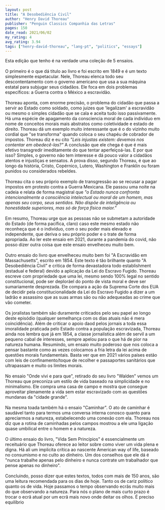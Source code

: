 ```yaml
---
layout: post
title: "A Desobediência Civil"
author: "Henry David Thoreau"
publisher: "Penguin Classics Companhia das Letras"
pages: 150
date_read: 2021/06/02
my_rating: 4
avg_rating: 3.94
tags: ["henry-david-thoreau", "lang-pt", "politics", "essays"]
---
```


Esta edição que tenho é na verdade uma coleção de 5 ensaios. <br/><br/>O primeiro é o que dá titulo ao livro e foi escrito em 1849 e é um texto simplesmente espetacular. Nele, Thoreau elenca todo seu descontentamento com o governo americano que usa a sua máquina estatal para subjugar seus cidadãos. Ele foca em dois problemas específicos: a Guerra contra o México  a escravidão. <br/><br/>Thoreau aponta, com enorme precisão, o problema do cidadão que passa a servir ao Estado como soldado, como juizes que 'legalizam' a escravidão ou mesmo o simples cidadão que se cala e aceita tudo isso passivamente. Há uma espécie de apagamento da consciencia moral de cada indivíduo em nome de conceitos morais mais abstratos como coletividade e estado de direito. Thoreau dá um exemplo muito interessante que é o do vizinho muito cordial que "se transforma" quando coloca o seu chapéu de cobrador de impostos. Thoreau diz e eu cito <i>"Leis injustas existem: devemos nos contentar em obedecê-las?"</i> A conclusão que ele chega é que é mais efetivo transgredir imeditamente do que tentar aperfeiçoá-las. E por que isso? Simples, o governo não tem interesse e dá pouco valor a cidadãos atentos e injustiças e sensatos. A prova disso, segundo Thoreau, é que ao longo da história, Cristo, Copérnico, Lutero, Washington e Franklin ou foram punidos ou considerados rebeldes. <br/><br/>Thoreau cita o seu próprio exemplo de transgressão ao se recusar a pagar impostos em protesto contra a Guerra Mexicana. Ele passou uma noite na cadeia e relata de forma magistral que <i>"o Estado nunca confronta intencionalmente a consciência intelectual ou moral de um homem, mas apenas seu corpo, seus sentidos. Não dispõe de inteligência ou honestidade superiores, mas só de força física maior."</i> <br/><br/>Em resumo, Thoreau urge que as pessoas não se submetam a autoridade do Estado (de forma pacífica, claro) caso este mesmo estado não reconheça que é o indivíduo, com o seu poder mais elevado e independente, que deriva o seu próprio poder e o trate de forma apropriada. Ao ler este ensaio em 2021, durante a pandemia do covid, não posso dizer outra coisa que este ensaio envelheceu muito bem. <br/><br/>Outro ensaio do livro que envelheceu muito bem foi "A Escravidão em Massachusetts", escrito em 1854. Este texto é tão brilhante quanto "A Desobediência Civil" e critica de forma devastadora todo establishment (estadual e federal) devido a aplicação da Lei do Escravo Fugido. Thoreau escreve com propriedade que uma lei, mesmo sendo 100% legal no sentido constitucional, pode ser deploráel do ponto de vista moral e deve ser sumariamente desprezada. Ele compara a ação da Suprema Corte dos EUA de decidir pela constitucionalidade da Lei do Escravo Fugido a dizer a um ladrão e assassino que as suas armas são ou não adequeadas ao crime que vão cometer.<br/><br/>Os joralistas também são duramente criticados pelo seu papel ao longo deste episódio (qualquer semelhança com os dias atuais não é mera coincidência). Além de criticar o apoio daod pelos jornais a toda essa imoralidade praticada pelo Estado contra a população escravizada, Thoreau ainda nos lembra que já em 1854, a classe jornalística além de servil a um pequeno cabal de interesses, sempre apelou para o que há de pior na natureza humana. Resumindo, um ensaio muito poderoso que nos coloca a pensar bastante como as vezes colocamos a fria letra da lei acima de questões morais fundamentais. Basta ver que em 2021 vários países estão com leis de confinamento/toque de recolher e passaportes sanitários que ultrapassam e muito os limites morais.<br/><br/>No ensaio "Onde vivi e para que", retirado do seu livro "Walden" vemos um Thoreau que preconiza um estilo de vida baseado na simplicidade e no minimalismo. Ele compra uma casa de campo e mostra que consegue aproveitar plenamente a vida sem estar escravizado com as questões mundanas da "cidade grande".<br/><br/>Na mesma toada também há o ensaio "Caminhar". O ato de caminhar é saudável tanto para termos uma conversa interna conosco quanto para apreciarmos a natureza, estabelecendo uma conexão com ela. Thoreau nos diz que a rotina de caminhadas pelos campos mostrou a ele uma ligação quase umbilical entre o homem e a natureza. <br/><br/>O último ensaio do livro, "Vida Sem Princípios" é essencialmente um receituário que Thoreau oferece ao leitor sobre como viver um vida plena e digna. Há ali um implicita crítica ao nascente American way of life, baseado no consumismo e no culto ao dinheiro. Um dos conselhos que ele dá é "nunca trabalhe apenas pelo dinheiro e nunca contrate um trabalhador que pense apenas no dinheiro". <br/><br/>Concluindo, posso dizer que estes textos, todos com mais de 150 anos, são uma leitura recomendada para os dias de hoje. Tanto os de cariz político quanto os de vida. Hoje passamos o tempo observando ecrãs muito mais do que observando a natureza. Para nós o plano de mais curto prazo é trocar o ecrã atual por um ecrã mais novo onde deitar os olhos. É preciso equilíbrio

